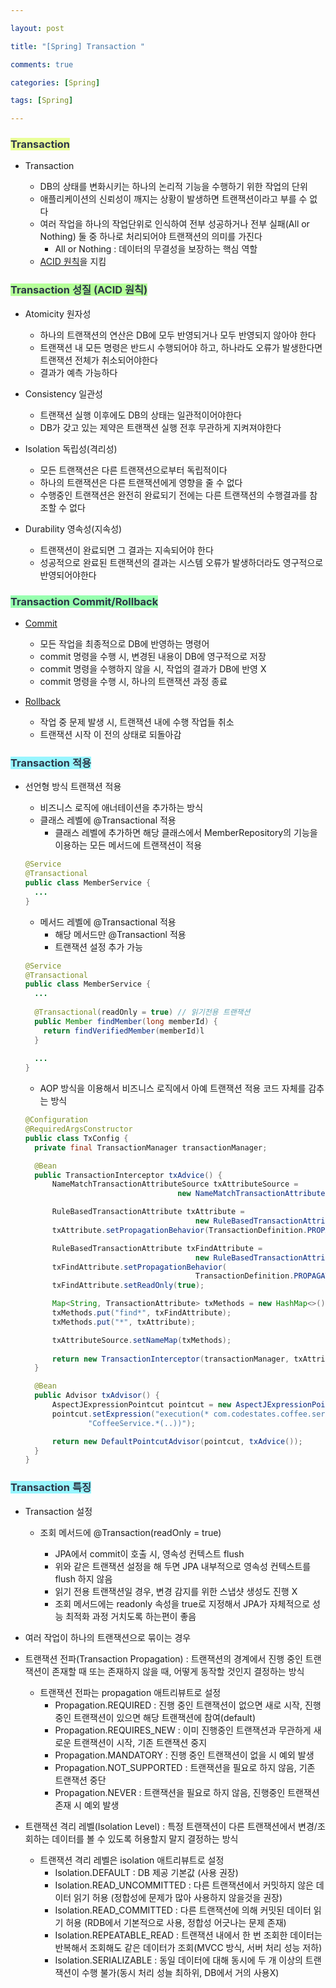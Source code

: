 ```yaml
---

layout: post

title: "[Spring] Transaction "

comments: true

categories: [Spring]

tags: [Spring]

---
```


### <span style='color: #2D3748; background-color: #E9FF98'>Transaction</span>

- Transaction

  - DB의 상태를 변화시키는 하나의 논리적 기능을 수행하기 위한 작업의 단위
  - 애플리케이션의 신뢰성이 깨지는 상황이 발생하면 트랜잭션이라고 부를 수 없다
  - 여러 작업을 하나의 작업단위로 인식하여 전부 성공하거나 전부 실패(All or Nothing) 둘 중 하나로 처리되어야 트랜잭션의 의미를 가진다
    - All or Nothing : 데이터의 무결성을 보장하는 핵심 역할
  - [ACID 원칙](https://ko.wikipedia.org/wiki/ACID)을 지킴
    
### <span style='color: #2D3748; background-color: #B5FF98'>Transaction 성질 (ACID 원칙)</span>

- Atomicity 원자성

  - 하나의 트랜잭션의 연산은 DB에 모두 반영되거나 모두 반영되지 않아야 한다
  - 트랜잭션 내 모든 명령은 반드시 수행되어야 하고, 하나라도 오류가 발생한다면 트랜잭션 전체가 취소되어야한다
  - 결과가 예측 가능하다
  
- Consistency 일관성

  - 트랜잭션 실행 이후에도 DB의 상태는 일관적이어야한다
  - DB가 갖고 있는 제약은 트랜잭션 실행 전후 무관하게 지켜져야한다

- Isolation 독립성(격리성)

  - 모든 트랜잭션은 다른 트랜잭션으로부터 독립적이다
  - 하나의 트랜잭션은 다른 트랜잭션에게 영향을 줄 수 없다
  - 수행중인 트랜잭션은 완전히 완료되기 전에는 다른 트랜잭션의 수행결과를 참조할 수 없다
  
- Durability 영속성(지속성)

  - 트랜잭션이 완료되면 그 결과는 지속되어야 한다
  - 성공적으로 완료된 트랜잭션의 결과는 시스템 오류가 발생하더라도 영구적으로 반영되어야한다
  
### <span style='color: #2D3748; background-color: #98FFB0'>Transaction Commit/Rollback</span>

- [Commit](https://www.tutorialspoint.com/h2_database/h2_database_commit.htm)

  - 모든 작업을 최종적으로 DB에 반영하는 명령어
  - commit 명령을 수행 시, 변경된 내용이 DB에 영구적으로 저장
  - commit 명령을 수행하지 않을 시, 작업의 결과가 DB에 반영 X
  - commit 명령을 수행 시, 하나의 트랜잭션 과정 종료
  
- [Rollback](https://www.tutorialspoint.com/h2_database/h2_database_rollback.htm)

  - 작업 중 문제 발생 시, 트랜잭션 내에 수행 작업들 취소
  - 트랜잭션 시작 이 전의 상태로 되돌아감
  

### <span style='color: #2D3748; background-color: #98F6FF'>Transaction 적용</span>

- 선언형 방식 트랜잭션 적용

  - 비즈니스 로직에 애너테이션을 추가하는 방식
  - 클래스 레벨에 @Transactional 적용
    - 클래스 레벨에 추가하면 해당 클래스에서 MemberRepository의 기능을 이용하는 모든 메서드에 트랜잭션이 적용
    
  ```java
  @Service
  @Transactional
  public class MemberService {
    ...
  }
  ```
  
  - 메서드 레벨에 @Transactional 적용
    - 해당 메서드만 @Transactionl 적용
    - 트랜잭션 설정 추가 가능
  
  ```java
  @Service
  @Transactional
  public class MemberService {
    ...
    
    @Transactional(readOnly = true) // 읽기전용 트랜잭션
    public Member findMember(long memberId) {
      return findVerifiedMember(memberId)l
    }
    
    ...
  }
  ```
  
  - AOP 방식을 이용해서 비즈니스 로직에서 아예 트랜잭션 적용 코드 자체를 감추는 방식
  
  ```java
  @Configuration
  @RequiredArgsConstructor
  public class TxConfig {
    private final TransactionManager transactionManager;
  
    @Bean
    public TransactionInterceptor txAdvice() {
        NameMatchTransactionAttributeSource txAttributeSource =
                                    new NameMatchTransactionAttributeSource();
  
        RuleBasedTransactionAttribute txAttribute =
                                        new RuleBasedTransactionAttribute();
        txAttribute.setPropagationBehavior(TransactionDefinition.PROPAGATION_REQUIRED);
  
        RuleBasedTransactionAttribute txFindAttribute =
                                        new RuleBasedTransactionAttribute();
        txFindAttribute.setPropagationBehavior(
                                        TransactionDefinition.PROPAGATION_REQUIRED);
        txFindAttribute.setReadOnly(true);
  
        Map<String, TransactionAttribute> txMethods = new HashMap<>();
        txMethods.put("find*", txFindAttribute);
        txMethods.put("*", txAttribute);
  
        txAttributeSource.setNameMap(txMethods);
        
        return new TransactionInterceptor(transactionManager, txAttributeSource);
    }
  
    @Bean
    public Advisor txAdvisor() {
        AspectJExpressionPointcut pointcut = new AspectJExpressionPointcut();
        pointcut.setExpression("execution(* com.codestates.coffee.service." +
                "CoffeeService.*(..))");
  
        return new DefaultPointcutAdvisor(pointcut, txAdvice());
    }
  }
  ```
  
### <span style='color: #2D3748; background-color: #98F6FF'>Transaction 특징</span>

- Transaction 설정

  - 조회 메서드에 @Transaction(readOnly = true)
  
    - JPA에서 commit이 호출 시, 영속성 컨텍스트 flush
    - 위와 같은 트랜잭션 설정을 해 두면 JPA 내부적으로 영속성 컨텍스트를 flush 하지 않음
    - 읽기 전용 트랜잭션일 경우, 변경 감지를 위한 스냅샷 생성도 진행 X
    - 조회 메서드에는 readonly 속성을 true로 지정해서 JPA가 자체적으로 성능 최적화 과정 거치도록 하는편이 좋음

- 여러 작업이 하나의 트랜잭션으로 묶이는 경우

- 트랜잭션 전파(Transaction Propagation) : 트랜잭션의 경계에서 진행 중인 트랜잭션이 존재할 때 또는 존재하지 않을 때, 어떻게 동작할 것인지 결정하는 방식
  - 트랜잭션 전파는 propagation 애트리뷰트로 설정
    - Propagation.REQUIRED : 진행 중인 트랜잭션이 없으면 새로 시작, 진행 중인 트랜잭션이 있으면 해당 트랜잭션에 참여(default)
    - Propagation.REQUIRES_NEW : 이미 진행중인 트랜잭션과 무관하게 새로운 트랜잭션이 시작, 기존 트랜잭션 중지
    - Propagation.MANDATORY : 진행 중인 트랜잭션이 없을 시 예외 발생
    - Propagation.NOT_SUPPORTED : 트랜잭션을 필요로 하지 않음, 기존 트랜잭션 중단
    - Propagation.NEVER : 트랜잭션을 필요로 하지 않음, 진행중인 트랜잭션 존재 시 예외 발생
  
- 트랜잭션 격리 레벨(Isolation Level) : 특정 트랜잭션이 다른 트랜잭션에서 변경/조회하는 데이터를 볼 수 있도록 허용할지 말지 결정하는 방식
  - 트랜잭션 격리 레벨은 isolation 애트리뷰트로 설정
    - Isolation.DEFAULT : DB 제공 기본값 (사용 권장)
    - Isolation.READ_UNCOMMITTED : 다른 트랜잭션에서 커밋하지 않은 데이터 읽기 허용 (정합성에 문제가 많아 사용하지 않을것을 권장)
    - Isolation.READ_COMMITTED : 다른 트랜잭션에 의해 커밋된 데이터 읽기 허용 (RDB에서 기본적으로 사용, 정합성 어긋나는 문제 존재)
    - Isolation.REPEATABLE_READ : 트랜잭션 내에서 한 번 조회한 데이터는 반복해서 조회해도 같은 데이터가 조회(MVCC 방식, 서버 처리 성능 저하)
    - Isolation.SERIALIZABLE : 동일 데이터에 대해 동시에 두 개 이상의 트랜잭션이 수행 불가(동시 처리 성늘 최하위, DB에서 거의 사용X)